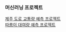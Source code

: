 ### 머신러닝 프로젝트

[제주 도로 교통량 예측 프로젝트](https://github.com/UGeunJi/Jeju_Island_Road_Traffic_Prediction_with_ML)<br>
[따릉이 대여량 예측 프로젝트](https://github.com/UGeunJi/Seoul_Bike_Rental_Prediction)
